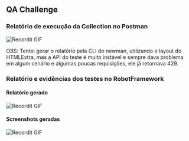  ## QA Challenge


### Relatório de execução da Collection no Postman

![Recordit GIF](http://g.recordit.co/tMdVJMWjzX.gif)

OBS: Tentei gerar o relatório pela CLI do newman, utilizando o layout do HTMLExtra, mas a API do teste é muito instável e sempre dava problema em algum cenário e algumas poucas requisições, ele já retornava 429.


### Relatório e evidências dos testes no RobotFramework

#### Relatório gerado
![Recordit GIF](http://g.recordit.co/wxh0KF5R9Y.gif)

#### Screenshots geradas
![Recordit GIF](http://g.recordit.co/T6h2KEMwF1.gif)
